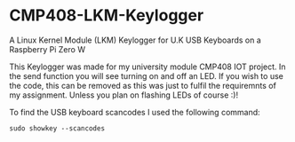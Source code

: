 # CMP408-LKM-Keylogger
A Linux Kernel Module (LKM) Keylogger for U.K USB Keyboards on a Raspberry Pi Zero W

This Keylogger was made for my university module CMP408 IOT project. In the send function you will see turning on and off an LED. If you wish to use the code, this can be removed as this was just to fulfil the requiremnts of my assignment. Unless you plan on flashing LEDs of course :)!

To find the USB keyboard scancodes I used the following command:

```sudo showkey --scancodes```
